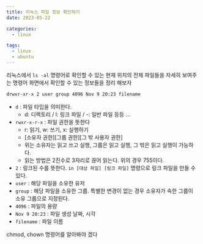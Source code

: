 ```yaml
---
title: 리눅스 파일 정보 확인하기
date: 2023-05-22

categories:
  - linux

tags:
  - linux
  - ubuntu
---
```


리눅스에서 `ls -al` 명령어로 확인할 수 있는 현재 위치의 전체 파일들을 자세히 보여주는 명령어 화면에서 확인할 수 있는 정보들을 정리 해보자

<!--more-->

```bash
drwxr-xr-x 2 user group 4096 Nov 9 20:23 filename
```

- `d` : 파일 타입을 의미한다.
  - d: 디렉토리 / l: 링크 파일 / -: 일반 파일 등등 ...
- `rwxr-x-r-x` : 파일 권한을 뜻한다
  - r: 읽기, w: 쓰기, x: 실행하기
  - [소유자 권한][그룹 권한][그 밖 사용자 권한]
  - 위는 소유자는 읽고 쓰고 실행, 그룹은 읽고 실행, 그 밖은 읽고 실행이 가능하다.
  - 읽는 방법은 2진수로 3자리로 끊어 읽는다. 위의 경우 755이다.
- `2` : 링크된 수를 뜻한다. `in [대상 파일] [링크 파일]` 명령으로 링크 파일을 만들 수 있다.
- `user` : 해당 파일을 소유한 유저
- `group` : 해당 파일을 소유한 그룹. 특별한 변경이 없는 경우 소유자가 속한 그룹이 소유 그룹으로 지정된다.
- `4096` : 파일의 용량
- `Nov 9 20:23` : 파일 생성 날짜, 시각
- `filename` : 파일 이름

chmod, chown 명령어를 알아봐야 겠다
